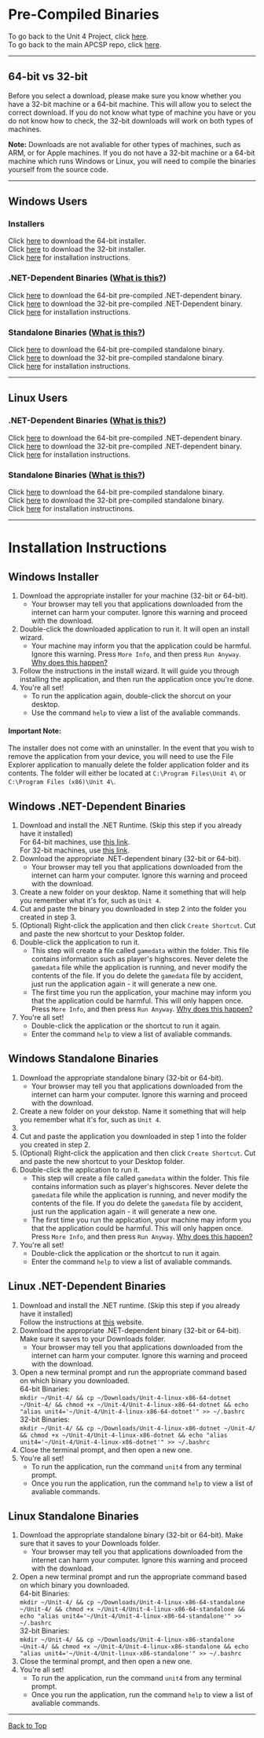 # Pre-Compiled Binaries <a name="top"></a>
To go back to the Unit 4 Project, click [here](/Unit-4/README.md).  
To go back to the main APCSP repo, click [here](/README.md).

---

## 64-bit vs 32-bit
Before you select a download, please make sure you know whether you have a 32-bit machine or a 64-bit machine. This will allow you to select the correct download. If you do not know what type of machine you have or you do not know how to check, the 32-bit downloads will work on both types of machines.

**Note:** Downloads are not avaliable for other types of machines, such as ARM, or for Apple machines. If you do not have a 32-bit machine or a 64-bit machine which runs Windows or Linux, you will need to compile the binaries yourself from the source code.

---

## Windows Users
### Installers
Click [here](./Unit-4-win-x86-64-installer.exe) to download the 64-bit installer.  
Click [here](./Unit-4-win-x86-installer.exe) to download the 32-bit installer.  
Click [here](#win-installer) for installation instructions.

### .NET-Dependent Binaries ([What is this?](#dotnet-dependency))
Click [here](./Unit-4-win-x86-64-dotnet.exe) to download the 64-bit pre-compiled .NET-dependent binary.  
Click [here](./Unit-4-win-x86-dotnet.exe) to download the 32-bit pre-compiled .NET-Dependent binary.  
Click [here](#win-install-dotnet) for installation instructions.

### Standalone Binaries ([What is this?](#dotnet-dependency))
Click [here](./Unit-4-win-x86-64-standalone.exe) to download the 64-bit pre-compiled standalone binary.  
Click [here](./Unit-4-win-x86-standalone.exe) to download the 32-bit pre-compiled standalone binary.  
Click [here](#win-install-standalone) for installation instructions.

---

## Linux Users
### .NET-Dependent Binaries ([What is this?](#dotnet-dependency))
Click [here](./Unit-4-linux-x86-64-dotnet) to download the 64-bit pre-compiled .NET-dependent binary.  
Click [here](./Unit-4-linux-x86-dotnet) to download the 32-bit pre-compiled .NET-dependent binary.  
Click [here](#linux-install-dotnet) for installation instructions.

### Standalone Binaries ([What is this?](#dotnet-dependency))
Click [here](./Unit-4-linux-x86-64-standalone) to download the 64-bit pre-compiled standalone binary.  
Click [here](./Unit-4-linux-x86-standalone) to download the 32-bit pre-compiled standalone binary.  
Click [here](#linux-install-standalone) for installation instructinons.

---

# Installation Instructions
## Windows Installer <a name="win-installer"></a>
1. Download the appropriate installer for your machine (32-bit or 64-bit).
    - Your browser may tell you that applications downloaded from the internet can harm your computer. Ignore this warning and proceed with the download.
2. Double-click the downloaded application to run it. It will open an install wizard.
    - Your machine may inform you that the application could be harmful. Ignore this warning. Press `More Info`, and then press `Run Anyway`. [Why does this happen?](/README.md#why-the-warning)
3. Follow the instructions in the install wizard. It will guide you through installing the application, and then run the application once you're done.
4. You're all set!
    - To run the application again, double-click the shorcut on your desktop.
    - Use the command `help` to view a list of the avaliable commands.

#### Important Note:
The installer does not come with an uninstaller. In the event that you wish to remove the application from your device, you will need to use the File Explorer application to manually delete the folder application folder and its contents. The folder will either be located at `C:\Program Files\Unit 4\` or `C:\Program Files (x86)\Unit 4\`.

## Windows .NET-Dependent Binaries <a name="win-install-dotnet"></a>
1. Download and install the .NET Runtime. (Skip this step if you already have it installed)  
For 64-bit machines, use [this link](https://dotnet.microsoft.com/download/dotnet/thank-you/runtime-desktop-5.0.0-windows-x64-installer).  
For 32-bit machines, use [this link](https://dotnet.microsoft.com/download/dotnet/thank-you/runtime-desktop-5.0.0-windows-x86-installer).
2. Download the appropriate .NET-dependent binary (32-bit or 64-bit).
    - Your browser may tell you that applications downloaded from the internet can harm your computer. Ignore this warning and proceed with the download.
3. Create a new folder on your desktop. Name it something that will help you remember what it's for, such as `Unit 4`.
4. Cut and paste the binary you downloaded in step 2 into the folder you created in step 3.
5. (Optional) Right-click the application and then click `Create Shortcut`. Cut and paste the new shortcut to your Desktop folder.
6. Double-click the application to run it.
    - This step will create a file called `gamedata` within the folder. This file contains information such as player's highscores. Never delete the `gamedata` file while the application is running, and never modify the contents of the file. If you do delete the `gamedata` file by accident, just run the application again - it will generate a new one.
    - The first time you run the application, your machine may inform you that the application could be harmful. This will only happen once. Press `More Info`, and then press `Run Anyway`. [Why does this happen?](/README.md#why-the-warning)
7. You're all set!
    - Double-click the application or the shortcut to run it again.
    - Enter the command `help` to view a list of avaliable commands.

## Windows Standalone Binaries <a name="win-install-standalone"></a>
1. Download the appropriate standalone binary (32-bit or 64-bit).
    - Your browser may tell you that applications downloaded from the internet can harm your computer. Ignore this warning and proceed with the download.
2. Create a new folder on your dekstop. Name it something that will help you remember what it's for, such as `Unit 4`.
3. 
3. Cut and paste the application you downloaded in step 1 into the folder you created in step 2.
4. (Optional) Right-click the application and then click `Create Shortcut`. Cut and paste the new shortcut to your Desktop folder.
5. Double-click the application to run it.
    - This step will create a file called `gamedata` within the folder. This file contains information such as player's highscores. Never delete the `gamedata` file while the application is running, and never modify the contents of the file. If you do delete the `gamedata` file by accident, just run the application again - it will generate a new one.
    - The first time you run the application, your machine may inform you that the application could be harmful. This will only happen once. Press `More Info`, and then press `Run Anyway`. [Why does this happen?](/README.md#why-the-warning)
6. You're all set!
    - Double-click the application or the shortcut to run it again.
    - Enter the command `help` to view a list of avaliable commands.

## Linux .NET-Dependent Binaries <a name="linux-install-dotnet"></a>
1. Download and install the .NET runtime. (Skip this step if you already have it installed)  
Follow the instructions at [this](https://docs.microsoft.com/en-us/dotnet/core/install/linux) website.
2. Download the appropriate .NET-dependent binary (32-bit or 64-bit). Make sure it saves to your Downloads folder.
    - Your browser may tell you that applications downloaded from the internet can harm your computer. Ignore this warning and proceed with the download.
3. Open a new terminal prompt and run the appropriate command based on which binary you downloaded.  
64-bit Binaries:  
`mkdir ~/Unit-4/ && cp ~/Downloads/Unit-4-linux-x86-64-dotnet ~/Unit-4/ && chmod +x ~/Unit-4/Unit-4-linux-x86-64-dotnet && echo "alias unit4='~/Unit-4/Unit-4-linux-x86-64-dotnet'" >> ~/.bashrc`  
32-bit Binaries:  
`mkdir ~/Unit-4/ && cp ~/Downloads/Unit-4-linux-x86-dotnet ~/Unit-4/ && chmod +x ~/Unit-4/Unit-4-linux-x86-dotnet && echo "alias unit4='~/Unit-4/Unit-4-linux-x86-dotnet'" >> ~/.bashrc`
4. Close the terminal prompt, and then open a new one.
5. You're all set!
    - To run the application, run the command `unit4` from any terminal prompt.
    - Once you run the application, run the command `help` to view a list of avaliable commands.


## Linux Standalone Binaries <a name="linux-install-standalone"></a>
1. Download the appropriate standalone binary (32-bit or 64-bit). Make sure that it saves to your Downloads folder.
    - Your browser may tell you that applications downloaded from the internet can harm your computer. Ignore this warning and proceed with the download.
2. Open a new terminal prompt and run the appropriate command based on which binary you downloaded.  
64-bit Binaries:  
`mkdir ~/Unit-4/ && cp ~/Downloads/Unit-4-linux-x86-64-standalone ~/Unit-4/ && chmod +x ~/Unit-4/Unit-4-linux-x86-64-standalone && echo "alias unit4='~/Unit-4/Unit-4-linux-x86-64-standalone'" >> ~/.bashrc`  
32-bit Binaries:  
`mkdir ~/Unit-4/ && cp ~/Downloads/Unit-4-linux-x86-standalone ~Unit-4/ && chmod +x ~/Unit-4/Unit-4-linux-x86-standalone && echo "alias unit4='~/Unit-4/Unit-linux-x86-standalone'" >> ~/.bashrc`
3. Close the terminal prompt, and then open a new one.
4. You're all set!
    - To run the application, run the command `unit4` from any terminal prompt.
    - Once you run the application, run the command `help` to view a list of avaliable commands.

---

[Back to Top](#top)
